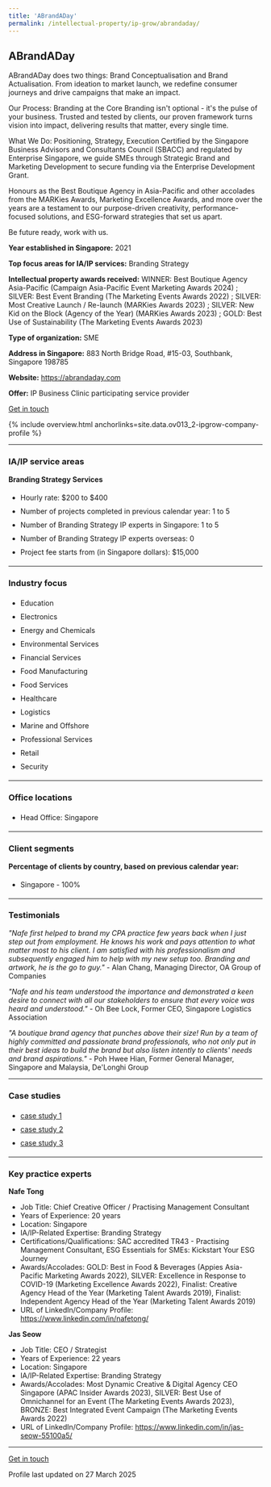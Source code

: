 ```yaml
---
title: 'ABrandADay'
permalink: /intellectual-property/ip-grow/abrandaday/
---
```


## ABrandADay

ABrandADay does two things: Brand Conceptualisation and Brand Actualisation. From ideation to market launch, we redefine consumer journeys and drive campaigns that make an impact. 
 
Our Process: Branding at the Core
Branding isn't optional - it's the pulse of your business. Trusted and tested by clients, our proven framework turns vision into impact, delivering results that matter, every single time.
 
What We Do: Positioning, Strategy, Execution
Certified by the Singapore Business Advisors and Consultants Council (SBACC) and regulated by Enterprise Singapore, we guide SMEs through Strategic Brand and Marketing Development to secure funding via the Enterprise Development Grant.
 
Honours as the Best Boutique Agency in Asia-Pacific and other accolades from the MARKies Awards, Marketing Excellence Awards, and more over the years are a testament to our purpose-driven creativity, performance-focused solutions, and ESG-forward strategies that set us apart. 
 
Be future ready, work with us.


<b>Year established in Singapore:</b> 2021

<b>Top focus areas for IA/IP services:</b> Branding Strategy

<b>Intellectual property awards received:</b> WINNER: Best Boutique Agency Asia-Pacific (Campaign Asia-Pacific Event Marketing Awards 2024) ; SILVER: Best Event Branding (The Marketing Events Awards 2022) ; SILVER: Most Creative Launch / Re-launch (MARKies Awards 2023) ; SILVER: New Kid on the Block (Agency of the Year) (MARKies Awards 2023) ; GOLD: Best Use of Sustainability (The Marketing Events Awards 2023) 

<b>Type of organization:</b> SME

<b>Address in Singapore:</b> 883 North Bridge Road, #15-03, Southbank, Singapore 198785

<b>Website:</b> <a href='https://abrandaday.com'>https://abrandaday.com</a>

<b>Offer:</b> IP Business Clinic participating service provider

<a class='btn' href='https://form.gov.sg/67d7dce1428098cc04ca65a0' target='_blank' rel='noopener'>Get in touch</a>

{% include overview.html anchorlinks=site.data.ov013_2-ipgrow-company-profile %}

---
<a name='ip-related-service-areas'></a>
### IA/IP service areas

**Branding Strategy Services**

<ul>
<li style='line-height: 27px; margin: 0px 0px !important'>Hourly rate:  $200 to $400</li>
<li style='line-height: 27px; margin: 0px 0px !important'>Number of projects completed in previous calendar year: 1 to 5</li>
<li style='line-height: 27px; margin: 0px 0px !important'>Number of Branding Strategy IP experts in Singapore: 1 to 5</li>
<li style='line-height: 27px; margin: 0px 0px !important'>Number of Branding Strategy IP experts overseas: 0</li>
<li style='line-height: 27px; margin: 0px 0px !important'>Project fee starts from (in Singapore dollars):  $15,000</li>
</ul>

---
<a name='industry-focus'></a>
### Industry focus

<ul><li style='line-height: 27px; margin: 0px 0px !important'> Education </li><li style='line-height: 27px; margin: 0px 0px !important'>Electronics </li><li style='line-height: 27px; margin: 0px 0px !important'>Energy and Chemicals </li><li style='line-height: 27px; margin: 0px 0px !important'>Environmental Services </li><li style='line-height: 27px; margin: 0px 0px !important'>Financial Services </li><li style='line-height: 27px; margin: 0px 0px !important'>Food Manufacturing </li><li style='line-height: 27px; margin: 0px 0px !important'>Food Services </li><li style='line-height: 27px; margin: 0px 0px !important'>Healthcare </li><li style='line-height: 27px; margin: 0px 0px !important'>Logistics </li><li style='line-height: 27px; margin: 0px 0px !important'>Marine and Offshore </li><li style='line-height: 27px; margin: 0px 0px !important'>Professional Services </li><li style='line-height: 27px; margin: 0px 0px !important'>Retail </li><li style='line-height: 27px; margin: 0px 0px !important'>Security</li></ul>

---
<a name='office-locations'></a>
### Office locations

<ul><li style='line-height: 27px; margin: 0px 0px !important'> Head Office: Singapore</li></ul>

---
<a name='client-segments'></a>
### Client segments

**Percentage of clients by country, based on previous calendar year:**

<ul><li style='line-height: 27px; margin: 0px 0px !important'> Singapore - 100%</li></ul>

---
<a name='testimonials'></a>
### Testimonials

*"Nafe first helped to brand my CPA practice few years back when I just step out from employment. He knows his work and pays attention to what matter most to his client. I am satisfied with his professionalism and subsequently engaged him to help with my new setup too. Branding and artwork, he is the go to guy."* - Alan Chang, Managing Director, OA Group of Companies

*"Nafe and his team understood the importance and demonstrated a keen desire to connect with all our stakeholders to ensure that every voice was heard and understood."* - Oh Bee Lock, Former CEO, Singapore Logistics Association

*"A boutique brand agency that punches above their size! Run by a team of highly committed and passionate brand professionals, who not only put in their best ideas to build the brand but also listen intently to clients' needs and brand aspirations."* - Poh Hwee Hian, Former General Manager, Singapore and Malaysia, De'Longhi Group



---
<a name='case-studies'></a>
### Case studies

<ul><li style='line-height: 27px; margin: 0px 0px !important'> <a href="https://abrandaday.com/project/senoko-energy/" target="_blank" rel="noopener">case study 1</a></li><li style='line-height: 27px; margin: 0px 0px !important'><a href="https://abrandaday.com/campaigns/oa-goc/" target="_blank" rel="noopener">case study 2</a></li><li style='line-height: 27px; margin: 0px 0px !important'><a href="https://abrandaday.com/campaigns/dodo/" target="_blank" rel="noopener">case study 3</a>
</li></ul>

---
<a name='key-practice-experts'></a>
### Key practice experts

**Nafe Tong**

- Job Title: Chief Creative Officer / Practising Management Consultant
- Years of Experience: 20 years
- Location: Singapore
- IA/IP-Related Expertise: Branding Strategy
- Certifications/Qualifications: SAC accredited TR43 - Practising Management Consultant, ESG Essentials for SMEs: Kickstart Your ESG Journey
- Awards/Accolades: GOLD: Best in Food & Beverages (Appies Asia-Pacific Marketing Awards 2022), SILVER: Excellence in Response to COVID-19 (Marketing Excellence Awards 2022), Finalist: Creative Agency Head of the Year (Marketing Talent Awards 2019), Finalist: Independent Agency Head of the Year (Marketing Talent Awards 2019) 
- URL of LinkedIn/Company Profile: <a href="https://www.linkedin.com/in/nafetong/" target="_blank" rel="noopener">https://www.linkedin.com/in/nafetong/</a>

**Jas Seow**

- Job Title: CEO / Strategist
- Years of Experience: 22 years
- Location: Singapore
- IA/IP-Related Expertise: Branding Strategy
- Awards/Accolades: Most Dynamic Creative & Digital Agency CEO Singapore (APAC Insider Awards 2023), SILVER: Best Use of Omnichannel for an Event (The Marketing Events Awards 2023), BRONZE: Best Integrated Event Campaign (The Marketing Events Awards 2022)
- URL of LinkedIn/Company Profile: <a href="https://www.linkedin.com/in/jas-seow-55100a5/" target="_blank" rel="noopener">https://www.linkedin.com/in/jas-seow-55100a5/</a>

---
<p>
<a class='btn' href='https://form.gov.sg/67d7dce1428098cc04ca65a0' target='_blank' rel='noopener'>Get in touch</a>
</p>
Profile last updated on 27 March 2025
